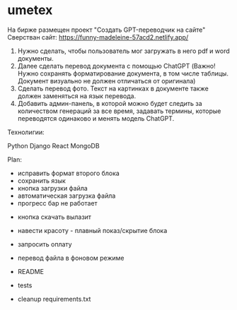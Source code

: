 # umetex

На бирже размещен проект "Создать GPT-переводчик на сайте"
Сверстван сайт: https://funny-madeleine-57acd2.netlify.app/
1. Нужно сделать, чтобы пользователь мог загружать в него pdf и word документы.
2. Далее сделать перевод документа с помощью ChatGPT (Важно! Нужно сохранять форматирование документа, в том числе таблицы. Документ визуально не должен отличаться от оригинала)
3. Сделать перевод фото. Текст на картинках в документе также должен заменяться на язык перевода.
4. Добавить админ-панель, в которой можно будет следить за количеством генераций за все время, задавать термины, которые переводятся одинаково и менять модель ChatGPT.

Технолигии:

Python
Django
React
MongoDB


Plan:
 + исправить формат второго блока
 + сохранить язык
 + кнопка загрузки файла
 + автоматическая загрузка файла
 + прогресс бар не работает

 - кнопка скачать вылазит

 - навести красоту - плавный показ/скрытие блока

 - запросить оплату

 - перевод файла в фоновом режиме

 - README
 - tests

- cleanup requirements.txt
